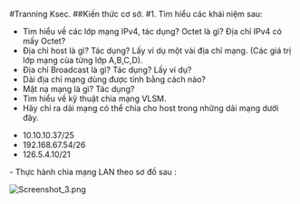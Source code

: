 #Tranning Ksec.
##Kiến thức cơ sở.
#1. Tìm hiểu các khái niệm sau:

- Tìm hiểu về các lớp mạng IPv4, tác dụng? Octet là gì? Địa chỉ IPv4 có mấy Octet?
- Địa chỉ host là gì? Tác dụng? Lấy ví dụ một vài địa chỉ mạng. (Các giá trị lớp mạng của từng lớp A,B,C,D).
- Địa chỉ Broadcast là gì? Tác dụng? Lấy ví dụ?
- Dải địa chỉ mạng dùng được tính bằng cách nào?
- Mặt nạ mạng là gì? Tác dụng?
- Tìm hiểu về kỹ thuật chia mạng VLSM.
- Hãy chỉ ra dải mạng có thể chia cho host trong những dải mạng dưới đây.
 <ul>
 <li>10.10.10.37/25</li>
 <li>192.168.67.54/26</li>
 <li>126.5.4.10/21</li>
 </ul>
- Thực hành chia mạng LAN theo sơ đồ sau :

![Screenshot_3.png](http://www.upsieutoc.com/images/2016/06/28/Screenshot_3.png)
